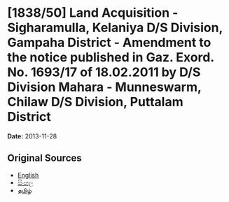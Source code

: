 # [1838/50] Land Acquisition - Sigharamulla, Kelaniya D/S Division, Gampaha District - Amendment to the notice published in Gaz. Exord. No. 1693/17 of 18.02.2011 by D/S Division Mahara - Munneswarm, Chilaw D/S Division, Puttalam District

**Date:** 2013-11-28

## Original Sources

- [English](https://documents.gov.lk/view/extra-gazettes/2013/11/1838-50_E.pdf)
- [සිංහල](https://documents.gov.lk/view/extra-gazettes/2013/11/1838-50_S.pdf)
- [தமிழ்](https://documents.gov.lk/view/extra-gazettes/2013/11/1838-50_T.pdf)
